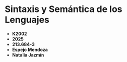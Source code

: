 # Sintaxis y Semántica de los Lenguajes

- **K2002**
- **2025**
- **213.684-3**
- **Espejo Mendoza**
- **Natalia Jazmín**
